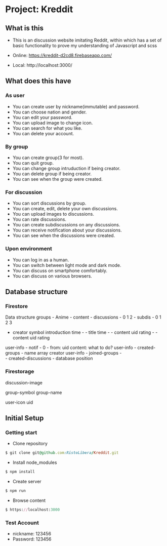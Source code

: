 # Project: Kreddit

## What is this

- This is an discussion website imitating Reddit, 
  within which has a set of basic functionality to prove my understanding of Javascript and scss

- Online: https://kreddit-d2cd8.firebaseapp.com/
- Local:  http://localhost:3000/

## What does this have

### As user

- You can create user by nickname(immutable) and password.
- You can choose nation and gender.
- You can edit your password.
- You can upload image to change icon.
- You can search for what you like.
- You can delete your account.

### By group

- You can create group(3 for most).
- You can quit group.
- You can change group intruduction if being creator.
- You can delete group if being creator.
- You can see when the group were created.

### For discussion

- You can sort discussions by group.
- You can create, edit, delete your own discussions.
- You can upload images to discussions.
- You can rate discussions.
- You can create subdiscussions on any discussions.
- You can receive notification about your discussions.
- You can see when the discussions were created.

### Upon environment

- You can log in as a human.
- You can switch between light mode and dark mode.
- You can discuss on smartphone comfortably.
- You can discuss on various browsers.

## Database structure

### Firestore
  Data structure
  groups - Anime -         content             - discussions - 0  1  2    - subdis - 0   1   2   3  
  -  creator symbol introduction time  -            -  title time  -             - content uid rating -        - content uid rating

  user-info    -  notif - 0  - from: uid  content: what to do?
  user-info    -    created-groups   -   name array creator
  user-info    -    joined-groups   -   
                -     created-discussions    - database position

### Firestorage

discussion-image

group-symbol group-name

user-icon  uid

## Initial Setup

### Getting start

- Clone repository
```ruby
$ git clone git@github.com:RistoLibera/Kreddit.git
```

- Install node_modules
```ruby
$ npm install
```

- Create server
```ruby
$ npm run
```

- Browse content
```ruby
$ https://localhost:3000
```

### Test Account

- nickname: 123456
- Password: 123456





